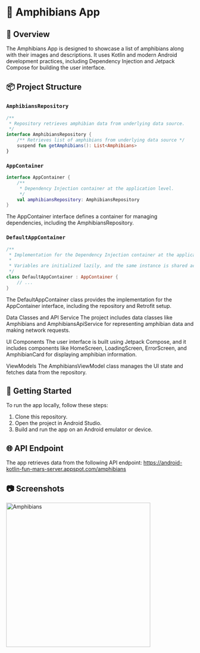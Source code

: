 # 🐸 Amphibians App

## 📖 Overview

The Amphibians App is designed to showcase a list of amphibians along with their images and descriptions. It uses Kotlin and modern Android development practices, including Dependency Injection and Jetpack Compose for building the user interface.

## 📦 Project Structure

### `AmphibiansRepository`

```kotlin
/**
 * Repository retrieves amphibian data from underlying data source.
 */
interface AmphibiansRepository {
    /** Retrieves list of amphibians from underlying data source */
    suspend fun getAmphibians(): List<Amphibians>
}
```
### `AppContainer`
```kotlin
interface AppContainer {
    /**
     * Dependency Injection container at the application level.
     */
    val amphibiansRepository: AmphibiansRepository
}
```
The AppContainer interface defines a container for managing dependencies, including the AmphibiansRepository.
### `DefaultAppContainer`
```kotlin
/**
 * Implementation for the Dependency Injection container at the application level.
 *
 * Variables are initialized lazily, and the same instance is shared across the whole app.
 */
class DefaultAppContainer : AppContainer {
    // ...
}
```
The DefaultAppContainer class provides the implementation for the AppContainer interface, including the repository and Retrofit setup.

Data Classes and API Service
The project includes data classes like Amphibians and AmphibiansApiService for representing amphibian data and making network requests.

UI Components
The user interface is built using Jetpack Compose, and it includes components like HomeScreen, LoadingScreen, ErrorScreen, and AmphibianCard for displaying amphibian information.

ViewModels
The AmphibiansViewModel class manages the UI state and fetches data from the repository.
##
## 🚀 Getting Started
To run the app locally, follow these steps:

1. Clone this repository.
2. Open the project in Android Studio.
3. Build and run the app on an Android emulator or device.

## 🌐 API Endpoint
The app retrieves data from the following API endpoint:
https://android-kotlin-fun-mars-server.appspot.com/amphibians

## 📷 Screenshots
<img width="387" alt="Amphibians" src="https://github.com/TheDavich/AmphibiansApp/assets/87846576/7627f07d-b97b-4d07-a88b-b3a029f68379">
